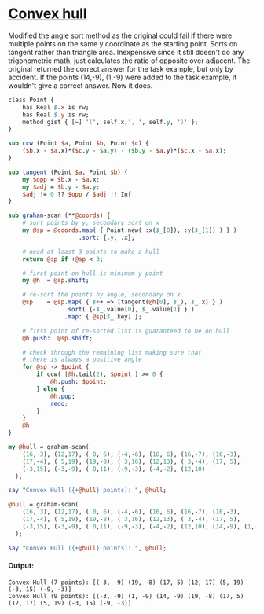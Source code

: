 [1]: https://rosettacode.org/wiki/Convex_hull

# [Convex hull][1]

Modified the angle sort method as the original could fail if there were multiple points on the same y coordinate as the starting point. Sorts on tangent rather than triangle area. Inexpensive since it still doesn't do any trigonometric math, just calculates the ratio of opposite over adjacent. The original returned the correct answer for the task example, but only by accident. If the points (14,-9), (1,-9) were added to the task example, it wouldn't give a correct answer. Now it does.

```perl
class Point {
    has Real $.x is rw;
    has Real $.y is rw;
    method gist { [~] '(', self.x,', ', self.y, ')' };
}

sub ccw (Point $a, Point $b, Point $c) {
    ($b.x - $a.x)*($c.y - $a.y) - ($b.y - $a.y)*($c.x - $a.x);
}

sub tangent (Point $a, Point $b) {
    my $opp = $b.x - $a.x;
    my $adj = $b.y - $a.y;
    $adj != 0 ?? $opp / $adj !! Inf
}

sub graham-scan (**@coords) {
    # sort points by y, secondary sort on x
    my @sp = @coords.map( { Point.new( :x($_[0]), :y($_[1]) ) } )
                    .sort: {.y, .x};

    # need at least 3 points to make a hull
    return @sp if +@sp < 3;

    # first point on hull is minimum y point
    my @h  = @sp.shift;

    # re-sort the points by angle, secondary on x
    @sp    = @sp.map( { $++ => [tangent(@h[0], $_), $_.x] } )
                .sort( {-$_.value[0], $_.value[1] } )
                .map: { @sp[$_.key] };

    # first point of re-sorted list is guaranteed to be on hull
    @h.push:  @sp.shift;

    # check through the remaining list making sure that
    # there is always a positive angle
    for @sp -> $point {
        if ccw( |@h.tail(2), $point ) >= 0 {
            @h.push: $point;
        } else {
            @h.pop;
            redo;
        }
    }
    @h
}

my @hull = graham-scan(
    (16, 3), (12,17), ( 0, 6), (-4,-6), (16, 6), (16,-7), (16,-3),
    (17,-4), ( 5,19), (19,-8), ( 3,16), (12,13), ( 3,-4), (17, 5),
    (-3,15), (-3,-9), ( 0,11), (-9,-3), (-4,-2), (12,10)
  );

say "Convex Hull ({+@hull} points): ", @hull;

@hull = graham-scan(
    (16, 3), (12,17), ( 0, 6), (-4,-6), (16, 6), (16,-7), (16,-3),
    (17,-4), ( 5,19), (19,-8), ( 3,16), (12,13), ( 3,-4), (17, 5),
    (-3,15), (-3,-9), ( 0,11), (-9,-3), (-4,-2), (12,10), (14,-9), (1,-9)
  );

say "Convex Hull ({+@hull} points): ", @hull;
```

#### Output:
```
Convex Hull (7 points): [(-3, -9) (19, -8) (17, 5) (12, 17) (5, 19) (-3, 15) (-9, -3)]
Convex Hull (9 points): [(-3, -9) (1, -9) (14, -9) (19, -8) (17, 5) (12, 17) (5, 19) (-3, 15) (-9, -3)]
```
